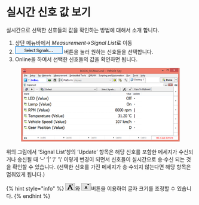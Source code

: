 # 실시간 신호 값 보기

실시간으로 선택한 신호들의 값을 확인하는 방법에 대해서 소개 합니다.&#x20;

1. 상단 메뉴바에서 _Measurement->Signal Lis&#x74;_&#xB85C; 이동
2. ![](<../.gitbook/assets/Select Signals.png>) 버튼을 눌러 원하는 신호들을 선택합니다.&#x20;
3. Online을 하여서 선택한 신호들의 값을 확인하면 됩니다.&#x20;

<figure><img src="../.gitbook/assets/SingalList.png" alt=""><figcaption></figcaption></figure>

위의 그림에서 ‘Signal List’창의 ‘Update’ 항목은 해당 신호를 포함한 메세지가 수신되거나 송신될 때 ‘–‘ ‘|’ ‘/’ ’\’ 이렇게 변경이 되면서 신호들이 실시간으로 송·수신 되는 것을 확인할 수 있습니다. (선택한 신호를 가진 메세지가 송·수되지 않는다면 해당 항목은 멈춰있게 됩니다.)

{% hint style="info" %}
![](../.gitbook/assets/Measurement-Signal_List-Increase_Font_Size.png)와 ![](../.gitbook/assets/Measurement-Signal_List-Decrease_Font_Size.png)버튼을 이용하여 글자 크기를 조정할 수 있습니다.
{% endhint %}
